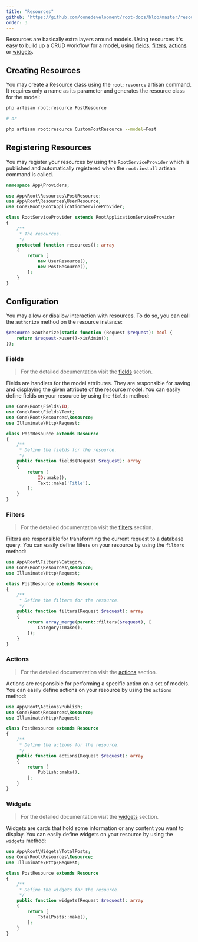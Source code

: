 ```yaml
---
title: "Resources"
github: "https://github.com/conedevelopment/root-docs/blob/master/resources.md"
order: 3
---
```


Resources are basically extra layers around models. Using resources it's easy to build up a CRUD workflow for a model, using [fields](/docs/fields), [filters](/docs/filters), [actions](/docs/actions) or [widgets](/docs/widgets).

## Creating Resources

You may create a Resource class using the `root:resource` artisan command. It requires only a name as its parameter and generates the resource class for the model:

```sh
php artisan root:resource PostResource

# or

php artisan root:resource CustomPostResource --model=Post
```

## Registering Resources

You may register your resources by using the `RootServiceProvider` which is published and automatically registered when the `root:install` artisan command is called.

```php
namespace App\Providers;

use App\Root\Resources\PostResource;
use App\Root\Resources\UserResource;
use Cone\Root\RootApplicationServiceProvider;

class RootServiceProvider extends RootApplicationServiceProvider
{
    /**
     * The resources.
     */
    protected function resources(): array
    {
        return [
            new UserResource(),
            new PostResource(),
        ];
    }
}
```

## Configuration

You may allow or disallow interaction with resources. To do so, you can call the `authorize` method on the resource instance:

```php
$resource->authorize(static function (Request $request): bool {
    return $request->user()->isAdmin();
});
```

### Fields

> For the detailed documentation visit the [fields](/docs/fields) section.

Fields are handlers for the model attributes. They are responsible for saving and displaying the given attribute of the resource model. You can easily define fields on your resource by using the `fields` method:

```php
use Cone\Root\Fields\ID;
use Cone\Root\Fields\Text;
use Cone\Root\Resources\Resource;
use Illuminate\Http\Request;

class PostResource extends Resource
{
    /**
     * Define the fields for the resource.
     */
    public function fields(Request $request): array
    {
        return [
            ID::make(),
            Text::make('Title'),
        ];
    }
}
```

### Filters

> For the detailed documentation visit the [filters](/docs/filters) section.

Filters are responsible for transforming the current request to a database query. You can easily define filters on your resource by using the `filters` method:

```php
use App\Root\Filters\Category;
use Cone\Root\Resources\Resource;
use Illuminate\Http\Request;

class PostResource extends Resource
{
    /**
     * Define the filters for the resource.
     */
    public function filters(Request $request): array
    {
        return array_merge(parent::filters($request), [
            Category::make(),
        ]);
    }
}
```

### Actions

> For the detailed documentation visit the [actions](/docs/actions) section.

Actions are responsible for performing a specific action on a set of models. You can easily define actions on your resource by using the `actions` method:

```php
use App\Root\Actions\Publish;
use Cone\Root\Resources\Resource;
use Illuminate\Http\Request;

class PostResource extends Resource
{
    /**
     * Define the actions for the resource.
     */
    public function actions(Request $request): array
    {
        return [
            Publish::make(),
        ];
    }
}
```

### Widgets

> For the detailed documentation visit the [widgets](/docs/widgets) section.

Widgets are cards that hold some information or any content you want to display. You can easily define widgets on your resource by using the `widgets` method:

```php
use App\Root\Widgets\TotalPosts;
use Cone\Root\Resources\Resource;
use Illuminate\Http\Request;

class PostResource extends Resource
{
    /**
     * Define the widgets for the resource.
     */
    public function widgets(Request $request): array
    {
        return [
            TotalPosts::make(),
        ];
    }
}
```
